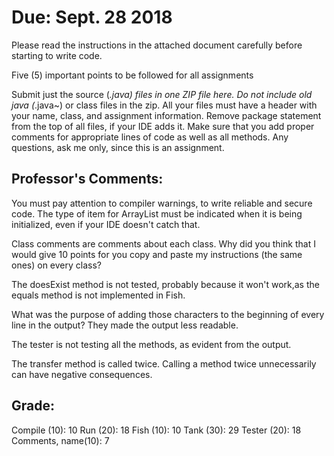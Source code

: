 # Due: Sept. 28 2018

Please read the instructions in the attached document carefully before starting to write code.


Five (5) important points to be followed for all assignments

Submit just the source (*.java) files in one ZIP file here. Do not include old java (*.java~) or class files in the zip.
All your files must have a header with your name, class, and assignment information.
Remove package statement from the top of all files, if your IDE adds it.
Make sure that you add proper comments for appropriate lines of code as well as all methods.
Any questions, ask me only, since this is an assignment.


## Professor's Comments:

You must pay attention to compiler warnings, to write reliable and ﻿﻿secure code.﻿﻿﻿﻿﻿﻿﻿﻿﻿﻿﻿﻿﻿﻿﻿ 
The type of item for ArrayList must be indicated when it is being initialized, even if your IDE doesn't catch that.


Class comments are comments about each class. Why did you think that I would give 10 points for you copy and paste my instructions (the same ones) on every class?

The doesExist method is not tested, probably because it won't work,as the equals method is not implemented in Fish. 

What was the purpose of adding those characters to the beginning of every line in the output? They made the output less readable.

The tester is not testing all the methods, as evident from the output.

The transfer method is called twice. Calling a method twice unnecessarily can have negative consequences.


## Grade:
Compile (10): 10
Run (20): 18 
Fish (10): 10 
Tank (30): 29 
Tester (20): 18 
Comments, name(10): 7 
